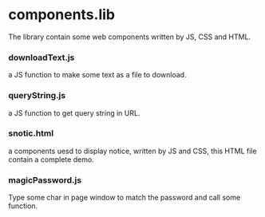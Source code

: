 # components.lib

The library contain some web components written by JS, CSS and HTML.

### downloadText.js
a JS function to make some text as a file to download.

### queryString.js
a JS function to get query string in URL.  

### snotic.html
a components uesd to display notice, written by JS and CSS, this HTML file contain a complete demo.  

### magicPassword.js
Type some char in page window to match the password and call some function.